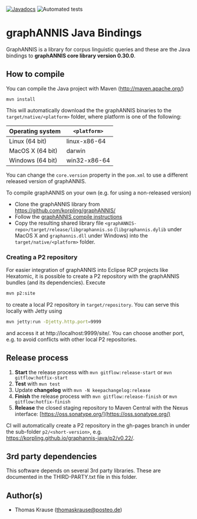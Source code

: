 [![Javadocs](http://www.javadoc.io/badge/org.corpus-tools/graphannis.svg)](http://www.javadoc.io/doc/org.corpus-tools/graphannis) ![Automated tests](https://github.com/korpling/graphANNIS-java/workflows/Automated%20tests/badge.svg)

# graphANNIS Java Bindings

GraphANNIS is a library for corpus linguistic queries and these are the Java bindings to **graphANNIS core library version 0.30.0**.

## How to compile

You can compile the Java project with Maven (http://maven.apache.org/)
```
mvn install
```

This will automatically download the the graphANNIS binaries to the `target/native/<platform>` folder, where platform is one of the following:

| Operating system       | `<platform>`  |
|------------------------|---------------|
| Linux (64 bit)         | linux-x86-64  |
| MacOS X (64 bit)       | darwin        |
| Windows (64 bit)       | win32-x86-64  |

You can change the `core.version` property in the `pom.xml` to use a different released version of graphANNIS.

To compile graphANNIS on your own (e.g. for using a non-released version)

- Clone the graphANNIS library  from https://github.com/korpling/graphANNIS/
- Follow the [graphANNIS compile instructions](https://github.com/korpling/graphANNIS#how-to-compile)
- Copy the resulting shared library file `<graphANNIS-repo>/target/release/libgraphannis.so` (`libgraphannis.dylib` under MacOS X and `graphannis.dll` under Windows) into the `target/native/<platform>` folder.

### Creating a P2 repository

For easier integration of graphANNIS into Eclipse RCP projects like Hexatomic, it is possible to create a P2 repository with the graphANNIS bundles (and its dependencies).
Execute

```bash
mvn p2:site
```

to create a local P2 repository in `target/repository`. You can serve this locally with Jetty using

```bash
mvn jetty:run -Djetty.http.port=9999
```

and access it at http://localhost:9999/site/. You can choose another port, e.g. to avoid conflicts with other local P2 repositories.

## Release process

1. **Start** the release process with `mvn gitflow:release-start` or `mvn gitflow:hotfix-start`
2. **Test** with `mvn test`
3. Update **changelog** with `mvn -N keepachangelog:release`
3. **Finish** the release process with `mvn gitflow:release-finish` or `mvn gitflow:hotfix-finish`
4. **Release** the closed staging repository to Maven Central with the Nexus interface: [https://oss.sonatype.org/](https://oss.sonatype.org/)

CI will automatically create a P2 repository in the gh-pages branch in under the sub-folder `p2/<short-version>`, e.g. https://korpling.github.io/graphannis-java/p2/v0.22/. 

## 3rd party dependencies

This software depends on several 3rd party libraries. These are documented in the THIRD-PARTY.txt file in this folder.

## Author(s)

* Thomas Krause (thomaskrause@posteo.de)

